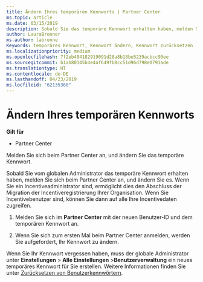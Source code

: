 ```yaml
---
title: Ändern Ihres temporären Kennworts | Partner Center
ms.topic: article
ms.date: 03/15/2019
description: Sobald Sie das temporäre Kennwort erhalten haben, melden Sie sich bei Partner Center an, und ändern Sie es.
author: LauraBrenner
ms.author: labrenne
Keywords: temporäres Kennwort, Kennwort ändern, Kennwort zurücksetzen
ms.localizationpriority: medium
ms.openlocfilehash: 7f2eb404182919091d28a8b18be5239acbcc90ee
ms.sourcegitcommit: b1ab80345b4e4af649fb8cc51d96d798e0791ade
ms.translationtype: HT
ms.contentlocale: de-DE
ms.lasthandoff: 04/23/2019
ms.locfileid: "62135360"
---
```

# <a name="change-your-temporary-password"></a>Ändern Ihres temporären Kennworts

**Gilt für**

-  Partner Center

Melden Sie sich beim Partner Center an, und ändern Sie das temporäre Kennwort.

Sobald Sie vom globalen Administrator das temporäre Kennwort erhalten haben, melden Sie sich beim Partner Center an, und ändern Sie es. Wenn Sie ein Incentiveadministrator sind, ermöglicht dies den Abschluss der Migration der Incentiveregistrierung Ihrer Organisation. Wenn Sie Incentivebenutzer sind, können Sie dann auf alle Ihre Incentivedaten zugreifen.

1.  Melden Sie sich im **Partner Center** mit der neuen Benutzer-ID und dem temporären Kennwort an.

2.  Wenn Sie sich zum ersten Mal beim Partner Center anmelden, werden Sie aufgefordert, Ihr Kennwort zu ändern.

Wenn Sie Ihr Kennwort vergessen haben, muss der globale Administrator unter **Einstellungen** > **Alle Einstellungen** >**Benutzerverwaltung** ein neues temporäres Kennwort für Sie erstellen.
Weitere Informationen finden Sie unter [Zurücksetzen von Benutzerkennwörtern](reset-a-user-password.md).


 

 



